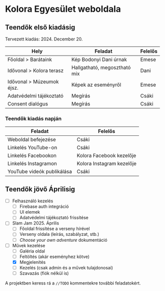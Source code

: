 # Kolora Egyesület weboldala

## Teendők első kiadásig

Tervezett kiadás: 2024. December 20.

| Hely                      | Feladat                      | Felelős |
| ------------------------- | ---------------------------- | ------- |
| Főoldal > Barátaink       | Kép Bodonyi Dani úrnak       | Emese   |
| Idővonal > Kolora terasz  | Hallgatható, megosztható mix | Dani    |
| Idővonal > Múzeumok éjsz. | Képek az eseményről          | Emese   |
| Adatvédelmi tájékoztató   | Megírás                      | Csáki   |
| Consent dialógus          | Megírás                      | Csáki   |

### Teendők kiadás napján

| Feladat                    | Felelős                   |
| -------------------------- | ------------------------- |
| Weboldal befejezése        | Csáki                     |
| Linkelés YouTube-on        | Csáki                     |
| Linkelés Facebookon        | Kolora Facebook kezelője  |
| Linkelés Instagramon       | Kolora Instagram kezelője |
| YouTube videók publikálása | Csáki                     |

## Teendők jövő Áprilisig

- [ ] Felhasználó kezelés
  - [ ] Firebase auth integráció
  - [ ] UI elemek
  - [ ] Adatvédelmi tájékoztató frissítése
- [ ] Slam Jam 2025. Április
  - [ ] Főoldal frissítése a verseny hírével
  - [ ] Verseny oldala (leírás, szabályzat, stb.)
  - [ ] *Choose your own adventure* dokumentáció
- [ ] Művek kezelése
  - [ ] Galéria oldal
  - [ ] Feltöltés (akár eseményhez kötve)
  - [x] Megjelenítés
  - [ ] Kezelés (csak admin és a művek tulajdonosai)
  - [ ] Szavazás (fiók nélkül is)

A projektben keress rá a `//TODO` kommentekre további feladatokért.
